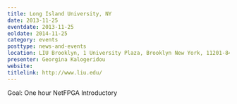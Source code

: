 ```yaml
---
title: Long Island University, NY
date: 2013-11-25
eventdate: 2013-11-25
eoldate: 2014-11-25
category: events
posttype: news-and-events
location: LIU Brooklyn, 1 University Plaza, Brooklyn New York, 11201-8423
presenter: Georgina Kalogeridou
website:
titlelink: http://www.liu.edu/
---
```

Goal: One hour NetFPGA Introductory
